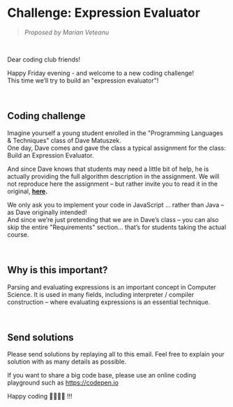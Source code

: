 # Challenge: Expression Evaluator

> *Proposed by Marian Veteanu*

<br>

Dear coding club friends!

Happy Friday evening - and welcome to a new coding challenge!  
This time we’ll try to build an "expression evaluator"!

<br>

## Coding challenge

Imagine yourself a young student enrolled in the "Programming Languages & Techniques" class of Dave Matuszek.  
One day, Dave comes and gave the class a typical assignment for the class: Build an Expression Evaluator.

And since Dave knows that students may need a little bit of help, he is actually providing the full algorithm description in the assignment.
We will not reproduce here the assignment – but rather invite you to read it in the original, **[here](https://www.cis.upenn.edu/~matuszek/cit594-2002/Assignments/5-expressions.html).**

We only ask you to implement your code in JavaScript … rather than Java – as Dave originally intended!  
And since we’re just pretending that we are in Dave’s class – you can also skip the entire "Requirements" section… that’s for students taking the actual course.

<br>

## Why is this important?

Parsing and evaluating expressions is an important concept in Computer Science. 
It is used in many fields, including interpreter / compiler construction – where evaluating expressions is an essential technique.

<br>

## Send solutions

Please send solutions by replaying all to this email. Feel free to explain your solution with as many details as possible.

If you want to share a big code base, please use an online coding playground such as <https://codepen.io>

Happy coding 👨‍💻👩‍💻 !!!
